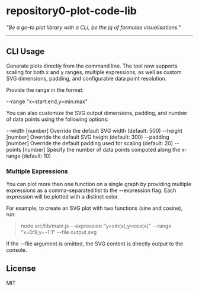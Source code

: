 # repository0-plot-code-lib

_"Be a go-to plot library with a CLI, be the jq of formulae visualisations."_

---

## CLI Usage

Generate plots directly from the command line. The tool now supports scaling for both x and y ranges, multiple expressions, as well as custom SVG dimensions, padding, and configurable data point resolution.

Provide the range in the format:

  --range "x=start:end,y=min:max"

You can also customize the SVG output dimensions, padding, and number of data points using the following options:

  --width [number]    Override the default SVG width (default: 500)
  --height [number]   Override the default SVG height (default: 300)
  --padding [number]  Override the default padding used for scaling (default: 20)
  --points [number]   Specify the number of data points computed along the x-range (default: 10)

### Multiple Expressions

You can plot more than one function on a single graph by providing multiple expressions as a comma-separated list to the --expression flag. Each expression will be plotted with a distinct color.

For example, to create an SVG plot with two functions (sine and cosine), run:

> node src/lib/main.js --expression "y=sin(x),y=cos(x)" --range "x=0:9,y=-1:1" --file output.svg

If the --file argument is omitted, the SVG content is directly output to the console.

## License

MIT
